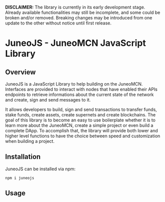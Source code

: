 **DISCLAIMER:** The library is currently in its early development stage. Already available functionalities may still be incomplete, and some could be broken and/or removed. Breaking changes may be introduced from one update to the other without notice until first release.

# JuneoJS - JuneoMCN JavaScript Library

## Overview

JuneoJS is a JavaScript Library to help building on the JuneoMCN. Interfaces are provided to interact with nodes that have enabled their APIs endpoints to retrieve informations about the current state of the network and create, sign and send messages to it.

It allows developers to build, sign and send transactions to transfer funds, stake funds, create assets, create supernets and create blockchains. The goal of this library is to become an easy to use boilerplate whether it is to learn more about the JuneoMCN, create a simple project or even build a complete DApp. To accomplish that, the library will provide both lower and higher level functions to have the choice between speed and customization when building a project.

## Installation

JuneoJS can be installed via npm:

`npm i juneojs`

## Usage
